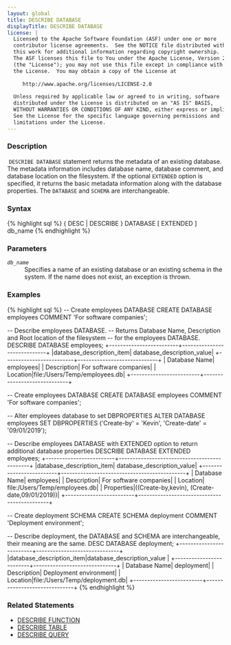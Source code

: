 ```yaml
---
layout: global
title: DESCRIBE DATABASE
displayTitle: DESCRIBE DATABASE
license: |
  Licensed to the Apache Software Foundation (ASF) under one or more
  contributor license agreements.  See the NOTICE file distributed with
  this work for additional information regarding copyright ownership.
  The ASF licenses this file to You under the Apache License, Version 2.0
  (the "License"); you may not use this file except in compliance with
  the License.  You may obtain a copy of the License at
 
     http://www.apache.org/licenses/LICENSE-2.0
 
  Unless required by applicable law or agreed to in writing, software
  distributed under the License is distributed on an "AS IS" BASIS,
  WITHOUT WARRANTIES OR CONDITIONS OF ANY KIND, either express or implied.
  See the License for the specific language governing permissions and
  limitations under the License.
---
```


### Description
​
`DESCRIBE DATABASE` statement returns the metadata of an existing database. The metadata information includes database
name, database comment, and database location on the filesystem. If the optional `EXTENDED` option is specified, it
returns the basic metadata information along with the database properties. The `DATABASE` and `SCHEMA` are
interchangeable.

### Syntax

{% highlight sql %}
{ DESC | DESCRIBE } DATABASE [ EXTENDED ] db_name
{% endhighlight %}

### Parameters

<dl>
  <dt><code><em>db_name</em></code></dt>
  <dd>
    Specifies a name of an existing database or an existing schema in the system. If the name does not exist, an
    exception is thrown.
  </dd>
</dl>

### Examples

{% highlight sql %}
-- Create employees DATABASE
CREATE DATABASE employees COMMENT 'For software companies';

-- Describe employees DATABASE.
-- Returns Database Name, Description and Root location of the filesystem
-- for the employees DATABASE.
DESCRIBE DATABASE employees;
+-------------------------+-----------------------------+
|database_description_item|   database_description_value|
+-------------------------+-----------------------------+
|            Database Name|                    employees|
|              Description|       For software companies|
|                 Location|file:/Users/Temp/employees.db|
+-------------------------+-----------------------------+

-- Create employees DATABASE
CREATE DATABASE employees COMMENT 'For software companies';

-- Alter employees database to set DBPROPERTIES
ALTER DATABASE employees SET DBPROPERTIES ('Create-by' = 'Kevin', 'Create-date' = '09/01/2019');

-- Describe employees DATABASE with EXTENDED option to return additional database properties
DESCRIBE DATABASE EXTENDED employees;
+-------------------------+---------------------------------------------+
|database_description_item|                   database_description_value|
+-------------------------+---------------------------------------------+
|            Database Name|                                    employees|
|              Description|                       For software companies|
|                 Location|                file:/Users/Temp/employees.db|
|               Properties|((Create-by,kevin), (Create-date,09/01/2019))|
+-------------------------+---------------------------------------------+

-- Create deployment SCHEMA
CREATE SCHEMA deployment COMMENT 'Deployment environment';

-- Describe deployment, the DATABASE and SCHEMA are interchangeable, their meaning are the same.
DESC DATABASE deployment;
+-------------------------+------------------------------+
|database_description_item|database_description_value    |
+-------------------------+------------------------------+
|            Database Name|                    deployment|
|              Description|        Deployment environment|
|                 Location|file:/Users/Temp/deployment.db|
+-------------------------+------------------------------+
{% endhighlight %}

### Related Statements

 * [DESCRIBE FUNCTION](sql-ref-syntax-aux-describe-function.html)
 * [DESCRIBE TABLE](sql-ref-syntax-aux-describe-table.html)
 * [DESCRIBE QUERY](sql-ref-syntax-aux-describe-query.html)
